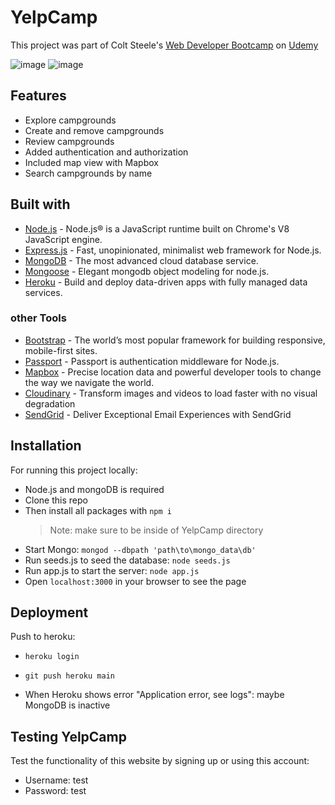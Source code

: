# YelpCamp

This project was part of Colt Steele's [Web Developer Bootcamp](https://www.udemy.com/course/the-web-developer-bootcamp/) on [Udemy](https://www.udemy.com/)

![image](https://user-images.githubusercontent.com/40596710/144123253-cb38934d-83da-436b-9c85-cc858519ae03.png)
![image](https://user-images.githubusercontent.com/40596710/144123175-c3db059c-9de8-4651-a16e-72ee9b6c71bf.png)

## Features

- Explore campgrounds
- Create and remove campgrounds
- Review campgrounds
- Added authentication and authorization
- Included map view with Mapbox
- Search campgrounds by name

## Built with

- [Node.js](https://nodejs.org/en/) - Node.js® is a JavaScript runtime built on Chrome's V8 JavaScript engine.
- [Express.js](https://expressjs.com/) - Fast, unopinionated, minimalist web framework for Node.js.
- [MongoDB](https://www.mongodb.com/de-de) - The most advanced cloud database service.
- [Mongoose](https://mongoosejs.com/) - Elegant mongodb object modeling for node.js.
- [Heroku](https://www.heroku.com/) - Build and deploy data-driven apps with fully managed data services.

### other Tools

- [Bootstrap](https://getbootstrap.com/) - The world’s most popular framework for building responsive, mobile-first sites.
- [Passport](http://www.passportjs.org/) - Passport is authentication middleware for Node.js.
- [Mapbox](https://www.mapbox.com/) - Precise location data and powerful developer tools to change the way we navigate the world.
- [Cloudinary](https://cloudinary.com/) - Transform images and videos to load faster with no visual degradation
- [SendGrid](https://sendgrid.com/) - Deliver Exceptional Email Experiences with SendGrid

## Installation

For running this project locally:

- Node.js and mongoDB is required
- Clone this repo
- Then install all packages with `npm i`
  > Note: make sure to be inside of YelpCamp directory
- Start Mongo:
  `mongod --dbpath 'path\to\mongo_data\db'`
- Run seeds.js to seed the database: `node seeds.js`
- Run app.js to start the server: `node app.js`
- Open `localhost:3000` in your browser to see the page

## Deployment
Push to heroku:
- `heroku login`
- `git push heroku main`

- When Heroku shows error "Application error, see logs": maybe MongoDB is inactive 

## Testing YelpCamp

Test the functionality of this website by signing up or using this account:

- Username: test
- Password: test
